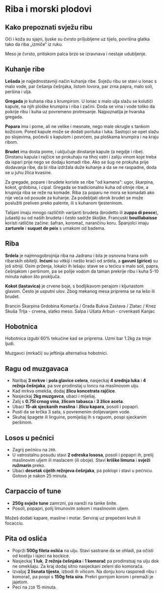# Riba i morski plodovi

## Kako prepoznati svježu ribu

Oči i koža su sjajni, ljuske su čvrsto priljubljene uz tijelo, površina glatka tako da riba „izmiče“ iz ruku.

Meso je čvrsto, pritiskom palca brzo se izravnava i nestaje udubljenje.

## Kuhanje ribe

**Lešada** je najjednostavniji način kuhanja ribe. Svježu ribu se stavi u lonac s malo vode, par češanja češnjaka, listom lovora, par zrna papra, malo soli, peršina i ulja.

**Gregada** je kuhana riba s krumpirom. U lonac s malo ulja slažu se kolutići kapule, na njih ploške krumpira i riba i začini. Doda se vina i vode toliko da pokrije ribu i kuha uz povremeno protresanje. Najpoznatija je hvarska gregada.

**Popara** ima i pome, ali ne velike i mesnate, nego male okrugle s tankom kožicom. Pored kapule može se dodati poriluka i luka. Sastojci se opet slažu po slojevima, počevši s kapulom i povrćem, pa ploškama krumpira i na kraju ribom.

**Brudet** ima dosta pome, i uključuje dinstanje kapule (a negdje i ribe). Dinstanu kapula i rajčice se prokuhaju na tihoj vatri i zaliju vinom koje treba da ispari prije nego se dodaju komadi ribe. Ako se šug ne prokuha prije dodavanja ribe, da bi riba izdržala duže kuhanje a da se ne raspadne, doda se u juhu žlica kvasine.

Za gregade, popare i brudete koriste se ribe "od kamena": ugor, škarpina, kokot, grdobina, i cipal. Gregada se tradicionalno kuha od sitnije ribe, a krupnija riba se reže na komade. Riba za poparu ne mora se komadati ako nije veća od posude za kuhanje. Za podebljati obrok brudet se može poslužiti preliven preko palente, ili s kuhanom tjesteninom.

Talijani imaju mnogo različitih varijanti brudeta (brodetto ili **zuppa di pesce**), jušastiji su od naših brudeta i često sadrže školjke. Francuski **bouillabaisse** koristi ratličite začine: šafran, koromač, narančinu koru. Španjolci imaju **zarturele** i **suquet de peix** s umakom od badema.

## Riba

**Srdela** je najmnogobrojnija riba na Jadranu i bila je osnovna hrana svih ribarskih obitelji. **Inćuni** su vitkiji i nešto kraći od srdela, a **gavuni (girice)** su još sitniji. Osim prženja, lokalci ih lešaju: stave se u tećicu s malo soli, papra, češnjakom i peršinom, pa se polije vodom da taman prekrije ribu i kuha 5-10 minuta nakon što proključa.

**Kokot (lastavica)** je crvene boje, s bodljikavom perajom i kljunastom glavom. Često je usputni ulov. Zbog mekanog mesa priprema se na lešo ili brudet.

Brancin
Škarpina
Grdobina
Komarča / Orada
Bukva
Zastava / Zlatac / Knez
Skuša
Trlja - crvena, slatko meso.
Salpa i Ušata
Arbun - crvenkasti
Kanjac

## Hobotnica

Hobotnica izgubi 60% tekućine kad se priprema. Uzmi bar 1.2kg za troje ljudi.

Muzgavci (mrkači) su jeftinija alternativa hobotnici.

## Ragu od muzgavaca

* Naribaj **3 mrkve** i **pola glavice celera**, nasjeckaj **4 srednja luka** i **4 režnja češnjaka**, pa sve prodinstaj u loncu na maslinovom ulju.
* Kad mrkva omekša, dodaj **žlicu koncetrata rajčice**.
* Nasjeckaj **2kg muzgavca**, ubaci i miješaj.
* Zalij s **0.75l crnog vina**, **žlicom tabasca** i **3 žlice aceta**.
* Ubaci **15-ak sjeckanih maslina** i **žlicu kapara**, posoli i popapri.
* Pusti da se krčka 3 sata, s povremenim dolijevanjem vode.
* Skuhaj špagete ili linguine, pomiješaj ih s raguom, pospi sjeckanim peršinom.

## Losos u pećnici

* Zagrij pećnicu na `200`.
* U vatrostalnu posudu stavi **2 odreska lososa**, posoli i popapri ih, prelij maslinovim uljem ili maslacem (ili oboje). Stavi **kriške limuna** i **svježi ružmarin** preko.
* Ubaci **desetak cijelih režnjeva češnjaka**, pa poklopi i stavi u pećnicu. Gotovo je nakon 25 minuta.

## Carpaccio of tune

* **250g svježe tune** zamrzni, pa nareži na tanke šnite.
* Posoli, popapri, polij limunovim sokom i maslinovim uljem.

Možeš dodati kapare, masline i motar. Serviraj uz prepečeni kruh ili focacciu.

## Pita od oslića

* Poprži **500g fileta oslića** na ulju. Stavi sastrane da se ohladi, pa očisti od kostiju i isjeci na kockice.
* Nasjeckaj **1 luk**, **2 režnja češnjaka** i **1 komorač** pa prodinstsaj na ulju dok ne omekšaju. Za kraj dodaj sitno nasjeckani zeleni dio komorača.
* Izvaljaj **2 lisnata tijesta**, izbodi ih vilicom. Na donju koru rasporedi ribu i komorač, pa pospi s **150g feta sira**. Prekri gornjom korom i premaži je jajetom.
* Peci na `210` 15 minuta.

